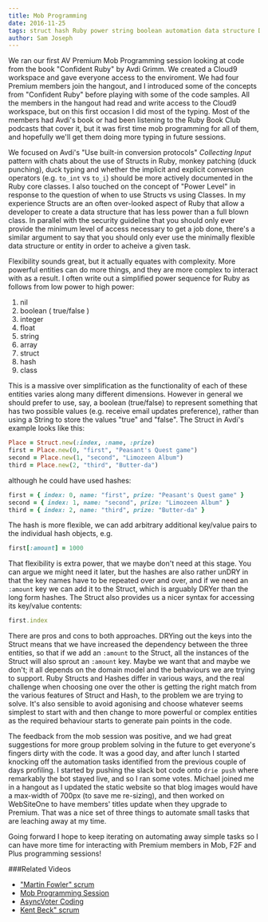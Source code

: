 ```yaml
---
title: Mob Programming
date: 2016-11-25
tags: struct hash Ruby power string boolean automation data structure DRY
author: Sam Joseph
---
```



We ran our first AV Premium Mob Programming session looking at code from the book "Confident Ruby" by Avdi Grimm.  We created a Cloud9 workspace and gave everyone access to the enviroment.   We had four Premium members join the hangout, and I introduced some of the concepts from "Confident Ruby" before playing with some of the code samples.  All the members in the hangout had read and write access to the Cloud9 workspace, but on this first occasion I did most of the typing.  Most of the members had Avdi's book or had been listening to the Ruby Book Club podcasts that cover it, but it was first time mob programming for all of them, and hopefully we'll get them doing more typing in future sessions.

We focused on Avdi's "Use built-in conversion protocols" *Collecting Input* pattern with chats about the use of Structs in Ruby, monkey patching (duck punching), duck typing and whether the implicit and explicit conversion operators (e.g. `to_int` vs `to_i`) should be more actively documented in the Ruby core classes.  I also touched on the concept of "Power Level" in response to the question of when to use Structs vs using Classes.  In my experience Structs are an often over-looked aspect of Ruby that allow a developer to create a data structure that has less power than a full blown class.  In parallel with the security guideline that you should only ever provide the minimum level of access necessary to get a job done, there's a similar argument to say that you should only ever use the minimally flexible data structure or entity in order to acheive a given task.

Flexibility sounds great, but it actually equates with complexity.  More powerful entities can do more things, and they are more complex to interact with as a result.  I often write out a simplified power sequence for Ruby as follows from low power to high power:

1. nil
2. boolean ( true/false )
3. integer
4. float
5. string
6. array
7. struct
8. hash
9. class

This is a massive over simplification as the functionality of each of these entities varies along many different dimensions.  However in general we should prefer to use, say, a boolean (true/false) to represent something that has two possible values (e.g. receive email updates preference), rather than using a String to store the values "true" and "false".  The Struct in Avdi's example looks like this:

```rb
Place = Struct.new(:index, :name, :prize)
first = Place.new(0, "first", "Peasant's Quest game")
second = Place.new(1, "second", "Limozeen Album")
third = Place.new(2, "third", "Butter-da")
```

although he could have used hashes:

```rb
first = { index: 0, name: "first", prize: "Peasant's Quest game" }
second = { index: 1, name: "second", prize: "Limozeen Album" }
third = { index: 2, name: "third", prize: "Butter-da" } 
```

The hash is more flexible, we can add arbitrary additional key/value pairs to the individual hash objects, e.g.

```rb
first[:amount] = 1000
```

That flexibility is extra power, that we maybe don't need at this stage.  You can argue we might need it later, but the hashes are also rather unDRY in that the key names have to be repeated over and over, and if we need an `:amount` key we can add it to the Struct, which is arguably DRYer than the long form hashes.  The Struct also provides us a nicer syntax for accessing its key/value contents:

```rb
first.index
```

There are pros and cons to both approaches.  DRYing out the keys into the Struct means that we have increased the dependency between the three entities, so that if we add an `:amount` to the Struct, all the instances of the Struct will also sprout an `:amount` key.  Maybe we want that and maybe we don't; it all depends on the domain model and the behaviours we are trying to support.  Ruby Structs and Hashes differ in various ways, and the real challenge when choosing one over the other is getting the right match from the various features of Struct and Hash, to the problem we are trying to solve.  It's also sensible to avoid agonising and choose whatever seems simplest to start with and then change to more powerful or complex entities as the required behaviour starts to generate pain points in the code.

The feedback from the mob session was positive, and we had great suggestions for more group problem solving in the future to get everyone's fingers dirty with the code.  It was a good day, and after lunch I started knocking off the automation tasks identified from the previous couple of days profiling.  I started by pushing the slack bot code onto `drie push` where remarkably the bot stayed live, and so I ran some votes.  Michael joined me in a hangout as I updated the static website so that blog images would have a max-width of 700px (to save me re-sizing), and then worked on WebSiteOne to have members' titles update when they upgrade to Premium.  That was a nice set of three things to automate small tasks that are leaching away at my time.

Going forward I hope to keep iterating on automating away simple tasks so I can have more time for interacting with Premium members in Mob, F2F and Plus programming sessions!

###Related Videos

* ["Martin Fowler" scrum](https://www.youtube.com/watch?v=5rQ-SLPjKVs)
* [Mob Programming Session](https://www.youtube.com/watch?v=L_jdimj1l3E)
* [AsyncVoter Coding](https://www.youtube.com/watch?v=dordkH0qlF0)
* [Kent Beck" scrum](https://www.youtube.com/watch?v=TI3JhhZHmyo)




